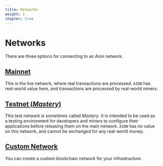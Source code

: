 ```yaml
---
title: Networks
weight: 1
chapter: true
---
```


# Networks

There are three options for connecting to an Aion network.

## [Mainnet](/docs/mainnet)

This is the live network, where real transactions are processed. `AION` has real-world value here, and transactions are processed by real-world miners.

## [Testnet (_Mastery_)](/docs/mastery-testnet)

This test network is sometimes called _Mastery_. It is intended to be used as a testing environment for developers and miners to configure their applications before releasing them on the main network. `AION` has no value on this network, and cannot be exchanged for any real-world money.

## [Custom Network](/docs/custom-blockchain-network)

You can create a custom blockchain network for your infrastructure.